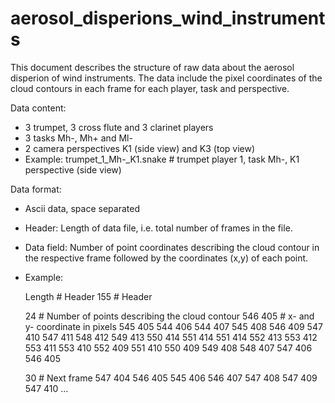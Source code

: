 # aerosol_disperions_wind_instruments
This document describes the structure of raw data about the aerosol disperion of wind instruments. The data include the pixel coordinates of the cloud contours in each frame for each player, task and perspective.

Data content:
- 3 trumpet, 3 cross flute and 3 clarinet players
- 3 tasks Mh-, Mh+ and Ml-
- 2 camera perspectives K1 (side view) and K3 (top view)
- Example:
	trumpet_1_Mh-_K1.snake		# trumpet player 1, task Mh-, K1 perspective (side view)

Data format:
- Ascii data, space separated
- Header: Length of data file, i.e. total number of frames in the file.
- Data field: Number of point coordinates describing the cloud contour in the respective frame followed by the coordinates (x,y) of each point.
- Example:
	
	Length		# Header
	155			# Header

	24			# Number of points describing the cloud contour
	546	405		# x- and y- coordinate in pixels
	545	405
	544	406
	544	407
	545	408
	546	409
	547	410
	547	411
	548	412
	549	413
	550	414
	551	414
	551	414
	552	413
	553	412
	553	411
	553	410
	552	409
	551	410
	550	409
	549	408
	548	407
	547	406
	546	405
	
	30			# Next frame
	547	404
	546	405
	545	406
	546	407
	547	408
	547	409
	547	410
	...	
	

